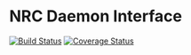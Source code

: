 # NRC Daemon Interface #

[![Build Status](https://travis-ci.org/CoinBub/daemon-interface-nrc.svg?branch=master)](https://travis-ci.org/CoinBub/daemon-interface-nrc) [![Coverage Status](https://coveralls.io/repos/github/CoinBub/daemon-interface-nrc/badge.svg?branch=master)](https://coveralls.io/github/CoinBub/daemon-interface-nrc?branch=master)
